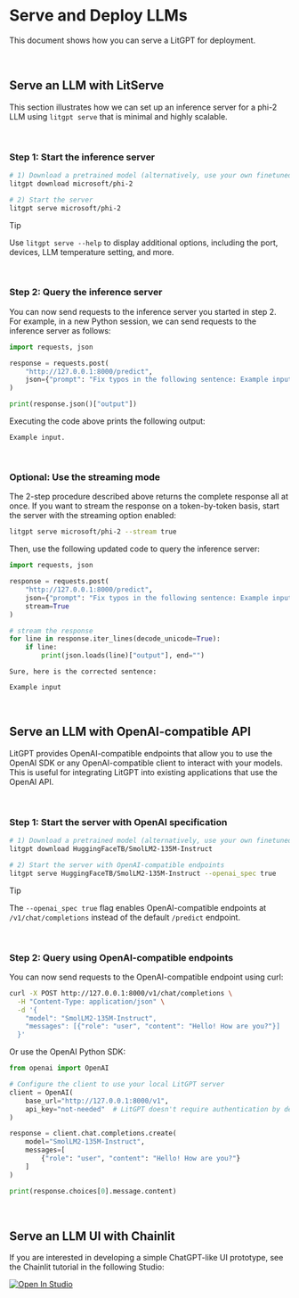 # Serve and Deploy LLMs

This document shows how you can serve a LitGPT for deployment.


&nbsp;
## Serve an LLM with LitServe

This section illustrates how we can set up an inference server for a phi-2 LLM using `litgpt serve` that is minimal and highly scalable.


&nbsp;
### Step 1: Start the inference server


```bash
# 1) Download a pretrained model (alternatively, use your own finetuned model)
litgpt download microsoft/phi-2

# 2) Start the server
litgpt serve microsoft/phi-2
```

> [!TIP]
> Use `litgpt serve --help` to display additional options, including the port, devices, LLM temperature setting, and more.


&nbsp;
### Step 2: Query the inference server

You can now send requests to the inference server you started in step 2. For example, in a new Python session, we can send requests to the inference server as follows:


```python
import requests, json

response = requests.post(
    "http://127.0.0.1:8000/predict",
    json={"prompt": "Fix typos in the following sentence: Example input"}
)

print(response.json()["output"])
```

Executing the code above prints the following output:

```
Example input.
```

&nbsp;
### Optional: Use the streaming mode

The 2-step procedure described above returns the complete response all at once. If you want to stream the response on a token-by-token basis, start the server with the streaming option enabled:

```bash
litgpt serve microsoft/phi-2 --stream true
```

Then, use the following updated code to query the inference server:

```python
import requests, json

response = requests.post(
    "http://127.0.0.1:8000/predict",
    json={"prompt": "Fix typos in the following sentence: Example input"},
    stream=True
)

# stream the response
for line in response.iter_lines(decode_unicode=True):
    if line:
        print(json.loads(line)["output"], end="")
```

```
Sure, here is the corrected sentence:

Example input
```

&nbsp;
## Serve an LLM with OpenAI-compatible API

LitGPT provides OpenAI-compatible endpoints that allow you to use the OpenAI SDK or any OpenAI-compatible client to interact with your models. This is useful for integrating LitGPT into existing applications that use the OpenAI API.

&nbsp;
### Step 1: Start the server with OpenAI specification

```bash
# 1) Download a pretrained model (alternatively, use your own finetuned model)
litgpt download HuggingFaceTB/SmolLM2-135M-Instruct

# 2) Start the server with OpenAI-compatible endpoints
litgpt serve HuggingFaceTB/SmolLM2-135M-Instruct --openai_spec true
```

> [!TIP]
> The `--openai_spec true` flag enables OpenAI-compatible endpoints at `/v1/chat/completions` instead of the default `/predict` endpoint.

&nbsp;
### Step 2: Query using OpenAI-compatible endpoints

You can now send requests to the OpenAI-compatible endpoint using curl:

```bash
curl -X POST http://127.0.0.1:8000/v1/chat/completions \
  -H "Content-Type: application/json" \
  -d '{
    "model": "SmolLM2-135M-Instruct",
    "messages": [{"role": "user", "content": "Hello! How are you?"}]
  }'
```

Or use the OpenAI Python SDK:

```python
from openai import OpenAI

# Configure the client to use your local LitGPT server
client = OpenAI(
    base_url="http://127.0.0.1:8000/v1",
    api_key="not-needed"  # LitGPT doesn't require authentication by default
)

response = client.chat.completions.create(
    model="SmolLM2-135M-Instruct",
    messages=[
        {"role": "user", "content": "Hello! How are you?"}
    ]
)

print(response.choices[0].message.content)
```

&nbsp;
## Serve an LLM UI with Chainlit

If you are interested in developing a simple ChatGPT-like UI prototype, see the Chainlit tutorial in the following Studio:

<a target="_blank" href="https://lightning.ai/lightning-ai/studios/chatgpt-like-llm-uis-via-chainlit">
  <img src="https://pl-bolts-doc-images.s3.us-east-2.amazonaws.com/app-2/studio-badge.svg" alt="Open In Studio"/>
</a>
